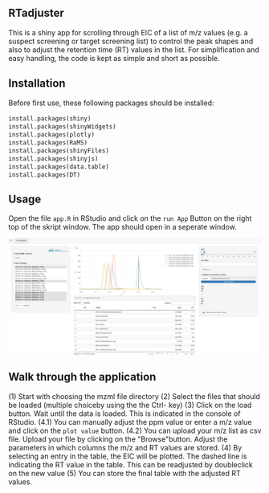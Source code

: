 ## RTadjuster

This is a shiny app for scrolling through EIC of a list of m/z values (e.g. a suspect screening or target screening list) to control the peak shapes and also to adjust the retention time (RT) values in the list.
For simplification and easy handling, the code is kept as simple and short as possible.

## Installation
Before first use, these following packages should be installed:

```{R}
install.packages(shiny)
install.packages(shinyWidgets)
install.packages(plotly)
install.packages(RaMS)
install.packages(shinyFiles)
install.packages(shinyjs)
install.packages(data.table)
install.packages(DT)
```

## Usage

Open the file `app.R` in RStudio and click on the `run App` Button on the right top of the skript window. The app should open in a seperate window.

![Example](www/layout.png)

## Walk through the application

(1) Start with choosing the mzml file directory
(2) Select the files that should be loaded (multiple choiceby using the the Ctrl- key)
(3) Click on the load button. Wait until the data is loaded. This is indicated in the console of RStudio.
(4.1) You can manually adjust the ppm value or enter a m/z value and click on the `plot value` button.
(4.2) You can upload your m/z list as csv file. Upload your file by clicking on the "Browse"button. Adjust the parameters in which columns the m/z and RT values are stored.
(4) By selecting an entry in the table, the EIC will be plotted. The dashed line is indicating the RT value in the table. This can be readjusted by doubleclick on the new value
(5) You can store the final table with the adjusted RT values.

